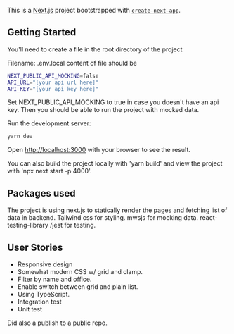 This is a [Next.js](https://nextjs.org/) project bootstrapped with [`create-next-app`](https://github.com/vercel/next.js/tree/canary/packages/create-next-app).

## Getting Started

You'll need to create a file in the root directory of the project

Filename: .env.local
content of file should be

```bash
NEXT_PUBLIC_API_MOCKING=false
API_URL="[your api url here]"
API_KEY="[your api key here]"
```

Set NEXT_PUBLIC_API_MOCKING to true in case you doesn't have an api key. Then you should be able to run the project with mocked data.

Run the development server:

```bash
yarn dev
```

Open [http://localhost:3000](http://localhost:3000) with your browser to see the result.

You can also build the project locally with 'yarn build' and view the project with 'npx next start -p 4000'.

## Packages used

The project is using next.js to statically render the pages and fetching list of data in backend.
Tailwind css for styling.
mwsjs for mocking data.
react-testing-library /jest for testing.

## User Stories

- Responsive design
- Somewhat modern CSS w/ grid and clamp.
- Filter by name and office.
- Enable switch between grid and plain list.
- Using TypeScript.
- Integration test
- Unit test

Did also a publish to a public repo.
